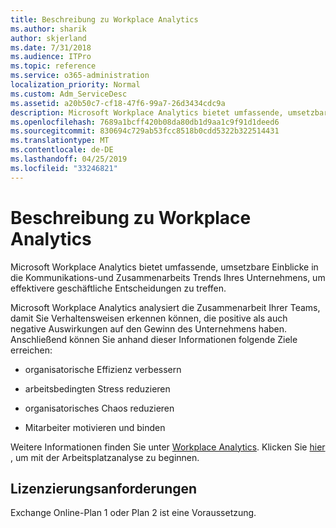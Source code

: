 ```yaml
---
title: Beschreibung zu Workplace Analytics
ms.author: sharik
author: skjerland
ms.date: 7/31/2018
ms.audience: ITPro
ms.topic: reference
ms.service: o365-administration
localization_priority: Normal
ms.custom: Adm_ServiceDesc
ms.assetid: a20b50c7-cf18-47f6-99a7-26d3434cdc9a
description: Microsoft Workplace Analytics bietet umfassende, umsetzbare Einblicke in die Kommunikations-und Zusammenarbeits Trends Ihres Unternehmens, um effektivere geschäftliche Entscheidungen zu treffen.
ms.openlocfilehash: 7689a1bcff420b08da80db1d9aa1c9f91d1deed6
ms.sourcegitcommit: 830694c729ab53fcc8518b0cdd5322b322514431
ms.translationtype: MT
ms.contentlocale: de-DE
ms.lasthandoff: 04/25/2019
ms.locfileid: "33246821"
---
```

# <a name="workplace-analytics-service-description"></a>Beschreibung zu Workplace Analytics

Microsoft Workplace Analytics bietet umfassende, umsetzbare Einblicke in die Kommunikations-und Zusammenarbeits Trends Ihres Unternehmens, um effektivere geschäftliche Entscheidungen zu treffen.
  
Microsoft Workplace Analytics analysiert die Zusammenarbeit Ihrer Teams, damit Sie Verhaltensweisen erkennen können, die positive als auch negative Auswirkungen auf den Gewinn des Unternehmens haben. Anschließend können Sie anhand dieser Informationen folgende Ziele erreichen: 
  
- organisatorische Effizienz verbessern
    
- arbeitsbedingten Stress reduzieren
    
- organisatorisches Chaos reduzieren
    
- Mitarbeiter motivieren und binden
    
Weitere Informationen finden Sie unter [Workplace Analytics](https://go.microsoft.com/fwlink/?linkid=852492). Klicken Sie [hier](https://docs.microsoft.com/en-us/workplace-analytics/overview/get-started) , um mit der Arbeitsplatzanalyse zu beginnen. 
  
## <a name="licensing-requirements"></a>Lizenzierungsanforderungen

Exchange Online-Plan 1 oder Plan 2 ist eine Voraussetzung.